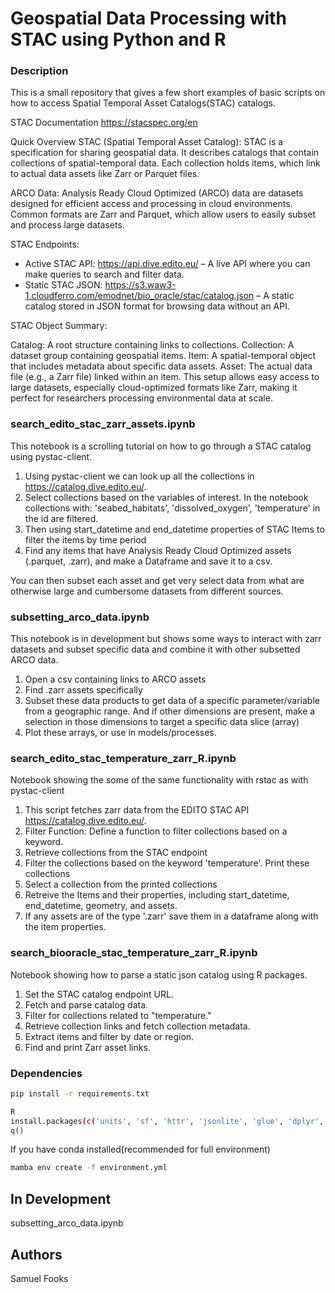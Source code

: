 # Geospatial Data Processing with STAC using Python and R

### Description
This is a small repository that gives a few short examples of basic scripts on how to access Spatial Temporal Asset Catalogs(STAC) catalogs. 

STAC Documentation https://stacspec.org/en

Quick Overview
STAC (Spatial Temporal Asset Catalog): STAC is a specification for sharing geospatial data. It describes catalogs that contain collections of spatial-temporal data. Each collection holds items, which link to actual data assets like Zarr or Parquet files.

ARCO Data: Analysis Ready Cloud Optimized (ARCO) data are datasets designed for efficient access and processing in cloud environments. Common formats are Zarr and Parquet, which allow users to easily subset and process large datasets.

STAC Endpoints:

- Active STAC API: https://api.dive.edito.eu/ – A live API where you can make queries to search and filter data.
- Static STAC JSON: https://s3.waw3-1.cloudferro.com/emodnet/bio_oracle/stac/catalog.json – A static catalog stored in JSON format for browsing data without an API.


STAC Object Summary:

Catalog: A root structure containing links to collections.
Collection: A dataset group containing geospatial items.
Item: A spatial-temporal object that includes metadata about specific data assets.
Asset: The actual data file (e.g., a Zarr file) linked within an item.
This setup allows easy access to large datasets, especially cloud-optimized formats like Zarr, making it perfect for researchers processing environmental data at scale.


### search_edito_stac_zarr_assets.ipynb

This notebook is a scrolling tutorial on how to go through a STAC catalog using pystac-client.  
1. Using pystac-client we can look up all the collections in  https://catalog.dive.edito.eu/.
2. Select collections based on the variables of interest.  In the notebook collections with: 'seabed_habitats', 'dissolved_oxygen', 'temperature' in the id are filtered.
3. Then using start_datetime and end_datetime properties of STAC Items to filter the items by time period
4. Find any items that have Analysis Ready Cloud Optimized assets (.parquet, .zarr), and make a Dataframe and save it to a csv.

You can then subset each asset and get very select data from what are otherwise large and cumbersome datasets from different sources.  

### subsetting_arco_data.ipynb

This notebook is in development but shows some ways to interact with zarr datasets and subset specific data and combine it with other subsetted ARCO data.
1. Open a csv containing links to ARCO assets
2. Find .zarr assets specifically
3. Subset these data products to get data of a specific parameter/variable from a geographic range.  And if other dimensions are present, make a selection in those dimensions to target a specific data slice (array)
4. Plot these arrays, or use in models/processes.

### search_edito_stac_temperature_zarr_R.ipynb
Notebook showing the some of the same functionality with rstac as with pystac-client
1. This script fetches zarr data from the EDITO STAC API https://catalog.dive.edito.eu/.  
2. Filter Function: Define a function to filter collections based on a keyword.
3. Retrieve collections from the STAC endpoint
4. Filter the collections based on the keyword 'temperature'.  Print these collections
5. Select a collection from the printed collections
6. Retreive the Items and their properties, including start_datetime, end_datetime, geometry, and assets.
7. If any assets are of the type '.zarr' save them in a dataframe along with the item properties.


### search_biooracle_stac_temperature_zarr_R.ipynb
Notebook showing how to parse a static json catalog using R packages.

1. Set the STAC catalog endpoint URL.
2. Fetch and parse catalog data.
3. Filter for collections related to "temperature."
4. Retrieve collection links and fetch collection metadata.
5. Extract items and filter by date or region.
6. Find and print Zarr asset links.


### Dependencies

```bash
pip install -r requirements.txt

R
install.packages(c('units', 'sf', 'httr', 'jsonlite', 'glue', 'dplyr', 'lubridate', 'tidyr', 'rstac', 'purrr'))
q()
```

If you have conda installed(recommended for full environment)
```bash
mamba env create -f environment.yml
```

## In Development

subsetting_arco_data.ipynb

## Authors

Samuel Fooks
